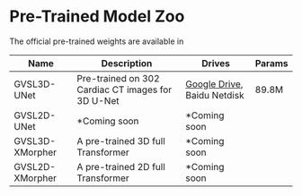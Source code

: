 # Pre-Trained Model Zoo

The official pre-trained weights are available in

| Name      | Description | Drives|Params|
| ----------- | ----------- | ----------- | ----------- |
| GVSL3D-UNet | Pre-trained on 302 Cardiac CT images for 3D U-Net | [Google Drive](https://drive.google.com/file/d/12VJbif6Q9KRfVTKWeku2lgDrXl9aoLeX/view?usp=share_link), Baidu Netdisk|89.8M|
| GVSL2D-UNet | *Coming soon | *Coming soon||
|GVSL3D-XMorpher|A pre-trained 3D full Transformer|*Coming soon||
|GVSL2D-XMorpher|A pre-trained 2D full Transformer|*Coming soon||
